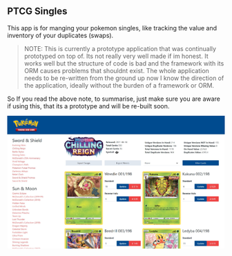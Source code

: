 ## PTCG Singles

This app is for manging your pokemon singles, like tracking the value and inventory of your duplicates (swaps).

> NOTE: This is currently a prototype application that was continually prototyped on top of. Its not really very well made
> if im honest. It works well but the structure of code is bad and the framework with its ORM causes problems that shouldnt
> exist. The whole application needs to be re-written from the ground up now I know the direction of the application, 
> ideally without the burden of a framework or ORM.

So If you read the above note, to summarise, just make sure you are aware if using this, that its a prototype and 
will be re-built soon.

![Screenie](/screenie.jpg?raw=true "Screenie")
